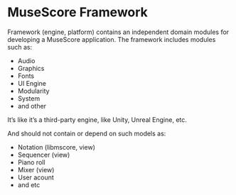 # MuseScore Framework

Framework (engine, platform) contains an independent domain modules for developing a MuseScore application.
The framework includes modules such as:

* Audio
* Graphics
* Fonts
* UI Engine
* Modularity
* System
* and other

It’s like it’s a third-party engine, like Unity, Unreal Engine, etc.

And should not contain or depend on such models as:

* Notation (libmscore, view)
* Sequencer (view)
* Piano roll
* Mixer (view)
* User acount
* and etc
